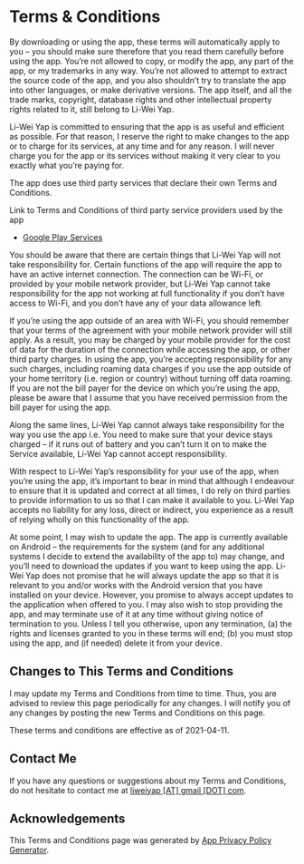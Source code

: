 # Terms & Conditions

By downloading or using the app, these terms will automatically apply to you – you should make sure therefore that you read them carefully before using the app. You’re not allowed to copy, or modify the app, any part of the app, or my trademarks in any way. You’re not allowed to attempt to extract the source code of the app, and you also shouldn’t try to translate the app into other languages, or make derivative versions. The app itself, and all the trade marks, copyright, database rights and other intellectual property rights related to it, still belong to Li-Wei Yap.

Li-Wei Yap is committed to ensuring that the app is as useful and efficient as possible. For that reason, I reserve the right to make changes to the app or to charge for its services, at any time and for any reason. I will never charge you for the app or its services without making it very clear to you exactly what you’re paying for.

The app does use third party services that declare their own Terms and Conditions.

Link to Terms and Conditions of third party service providers used by the app

*   [Google Play Services](https://policies.google.com/terms)

You should be aware that there are certain things that Li-Wei Yap will not take responsibility for. Certain functions of the app will require the app to have an active internet connection. The connection can be Wi-Fi, or provided by your mobile network provider, but Li-Wei Yap cannot take responsibility for the app not working at full functionality if you don’t have access to Wi-Fi, and you don’t have any of your data allowance left.

If you’re using the app outside of an area with Wi-Fi, you should remember that your terms of the agreement with your mobile network provider will still apply. As a result, you may be charged by your mobile provider for the cost of data for the duration of the connection while accessing the app, or other third party charges. In using the app, you’re accepting responsibility for any such charges, including roaming data charges if you use the app outside of your home territory (i.e. region or country) without turning off data roaming. If you are not the bill payer for the device on which you’re using the app, please be aware that I assume that you have received permission from the bill payer for using the app.

Along the same lines, Li-Wei Yap cannot always take responsibility for the way you use the app i.e. You need to make sure that your device stays charged – if it runs out of battery and you can’t turn it on to make the Service available, Li-Wei Yap cannot accept responsibility.

With respect to Li-Wei Yap’s responsibility for your use of the app, when you’re using the app, it’s important to bear in mind that although I endeavour to ensure that it is updated and correct at all times, I do rely on third parties to provide information to us so that I can make it available to you. Li-Wei Yap accepts no liability for any loss, direct or indirect, you experience as a result of relying wholly on this functionality of the app.

At some point, I may wish to update the app. The app is currently available on Android – the requirements for the system (and for any additional systems I decide to extend the availability of the app to) may change, and you’ll need to download the updates if you want to keep using the app. Li-Wei Yap does not promise that he will always update the app so that it is relevant to you and/or works with the Android version that you have installed on your device. However, you promise to always accept updates to the application when offered to you. I may also wish to stop providing the app, and may terminate use of it at any time without giving notice of termination to you. Unless I tell you otherwise, upon any termination, (a) the rights and licenses granted to you in these terms will end; (b) you must stop using the app, and (if needed) delete it from your device.

## Changes to This Terms and Conditions

I may update my Terms and Conditions from time to time. Thus, you are advised to review this page periodically for any changes. I will notify you of any changes by posting the new Terms and Conditions on this page.

These terms and conditions are effective as of 2021-04-11.

## Contact Me

If you have any questions or suggestions about my Terms and Conditions, do not hesitate to contact me at <a href="mailto:liweiyap@gmail.com">liweiyap [AT] gmail [DOT] com</a>.

## Acknowledgements

This Terms and Conditions page was generated by [App Privacy Policy Generator](https://app-privacy-policy-generator.nisrulz.com/).
